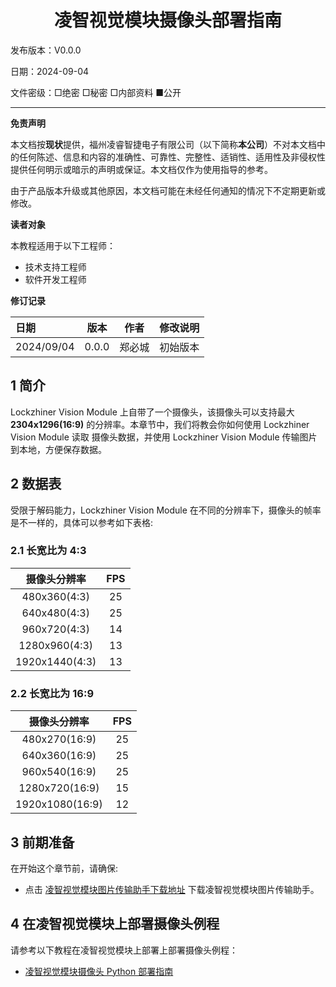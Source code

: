 <h1 align="center">凌智视觉模块摄像头部署指南</h1>

发布版本：V0.0.0

日期：2024-09-04

文件密级：□绝密 □秘密 □内部资料 ■公开  

---

**免责声明**  

本文档按**现状**提供，福州凌睿智捷电子有限公司（以下简称**本公司**）不对本文档中的任何陈述、信息和内容的准确性、可靠性、完整性、适销性、适用性及非侵权性提供任何明示或暗示的声明或保证。本文档仅作为使用指导的参考。  

由于产品版本升级或其他原因，本文档可能在未经任何通知的情况下不定期更新或修改。  

**读者对象**  

本教程适用于以下工程师：  

- 技术支持工程师  
- 软件开发工程师  

**修订记录**  

| **日期**   | **版本** | **作者** | **修改说明** |
| :--------- | -------- | -------- | ------------ |
| 2024/09/04 | 0.0.0    | 郑必城     | 初始版本     |

## 1 简介

Lockzhiner Vision Module 上自带了一个摄像头，该摄像头可以支持最大 **2304x1296(16:9)** 的分辨率。本章节中，我们将教会你如何使用 Lockzhiner Vision Module 读取 摄像头数据，并使用 Lockzhiner Vision Module 传输图片到本地，方便保存数据。

## 2 数据表

受限于解码能力，Lockzhiner Vision Module 在不同的分辨率下，摄像头的帧率是不一样的，具体可以参考如下表格:

### 2.1 长宽比为 4:3

| 摄像头分辨率| FPS |
| :----: | :----: |
| 480x360(4:3) | 25 |
| 640x480(4:3) | 25 |
| 960x720(4:3) | 14 |
| 1280x960(4:3) | 13 |
| 1920x1440(4:3) | 13 |

### 2.2 长宽比为 16:9

| 摄像头分辨率| FPS |
| :----: | :----: |
| 480x270(16:9) | 25 |
| 640x360(16:9) | 25 |  
| 960x540(16:9) | 25 |
| 1280x720(16:9) | 15 |
| 1920x1080(16:9) | 12 |

## 3 前期准备

在开始这个章节前，请确保:

- 点击 [凌智视觉模块图片传输助手下载地址](https://gitee.com/LockzhinerAI/LockzhinerVisionModule/releases/download/v0.0.0/LockzhinerVisionModuleImageFetcher.exe) 下载凌智视觉模块图片传输助手。

## 4 在凌智视觉模块上部署摄像头例程

请参考以下教程在凌智视觉模块上部署上部署摄像头例程：

<!-- * [凌智视觉模块摄像头 C++ 部署指南](./cpp/README.md) -->
* [凌智视觉模块摄像头 Python 部署指南](./python/README.md)